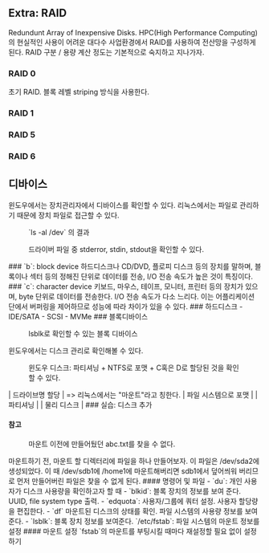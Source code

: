## Extra: RAID
Redundunt Array of Inexpensive Disks. HPC(High Performance Computing)의 현실적인 사용이 어려운 대다수 사업환경에서 RAID를 사용하여 전산망을 구성하게 된다.
RAID 구분 / 용량 계산 정도는 기본적으로 숙지하고 지나가자.
### RAID 0
초기 RAID. 블록 레벨 striping 방식을 사용한다.
### RAID 1

### RAID 5

### RAID 6

## 디바이스
윈도우에서는 장치관리자에서 디바이스를 확인할 수 있다. 리눅스에서는 파일로 관리하기 때문에 장치 파일로 접근할 수 있다. 
<figure style="width: 85%" class="align-center">
  <img src="https://onedrive.live.com/embed?resid=C4F97B3B64AE3E7A%217089&authkey=%21AOt19NbCp_rydFo&width=673&height=341" alt="">
  <figcaption>`ls  -al /dev` 의 결과</figcaption>
</figure>
<figure style="width: 85%" class="align-center">
  <img src="https://onedrive.live.com/embed?resid=C4F97B3B64AE3E7A%217088&authkey=%21ABWG2OKTP-arDQ4&width=678&height=66" alt="">
  <figcaption>드라이버 파일 중 stderror, stdin, stdout을 확인할 수 있다.</figcaption>
</figure>
### `b`: block device
하드디스크나 CD/DVD, 플로피 디스크 등의 장치를 말하며, 블록이나 섹터 등의 정해진 단위로 데이터를 전송, I/O 전송 속도가 높은 것이 특징이다.
### `c`: character device
키보드, 마우스, 테이프, 모니터, 프린터 등의 장치가 있으며, byte 단위로 데이터를 전송한다. I/O 전송 속도가 다소 느리다. 이는 어플리케이션 단에서 버퍼링을 제어하므로 성능에 따라 차이가 있을 수 있다.
### 하드디스크
- IDE/SATA
- SCSI
- MVMe
### 블록디바이스
<figure style="width: 85%" class="align-center">
  <img src="https://onedrive.live.com/embed?resid=C4F97B3B64AE3E7A%217090&authkey=%21ANvAoLnIrD2Zsx4&width=469&height=253" alt="">
  <figcaption>lsblk로 확인할 수 있는 블록 디바이스</figcaption>
</figure>
윈도우에서는 디스크 관리로 확인해볼 수 있다.
<figure style="width: 85%" class="align-center">
  <img src="https://onedrive.live.com/embed?resid=C4F97B3B64AE3E7A%217091&authkey=%21AKd_LK8wwQnLPD4&width=754&height=597" alt="">
  <figcaption>윈도우 디스크: 파티셔닝 + NTFS로 포맷 + C혹은 D로 할당된 것을 확인할 수 있다.</figcaption>
</figure>
|     드라이브명 할당     | => 리눅스에서는 "마운트"라고 칭한다.
| 파일 시스템으로 포맷 |
|           파티셔닝           |
|          물리 디스크       |
### 실습: 디스크 추가

#### 참고
<figure style="width: 85%" class="align-center">
  <img src="https://onedrive.live.com/embed?resid=C4F97B3B64AE3E7A%217092&authkey=%21AGEEtiF4UIFHXIk&width=826&height=192" alt="">
  <figcaption>마운트 이전에 만들어뒀던 abc.txt를 찾을 수 없다.</figcaption>
</figure>
마운트하기 전, 마운트 할 디렉터리에 파일을 하나 만들어보자. 이 파일은 /dev/sda2에 생성되었다. 이 때 /dev/sdb1에 /home1에 마운트해버리면 sdb1에서 덮어씌워 버리므로 먼저 만들어버린 파일은 찾을 수 없게 된다.
#### 명령어 및 파일
- `du`: 개인 사용자가 디스크 사용량을 확인하고자 할 때
- `blkid`: 블록 장치의 정보를 보여 준다. UUID, file system type 출력.
- `edquota`: 사용자/그룹에 쿼터 설정. 사용자 할당량을 편집한다.
- `df` 마운트된 디스크의 상태를 확인. 파일 시스템의 사용량 정보를 보여준다.
- `lsblk`: 블록 장치 정보를 보여준다.
`/etc/fstab`: 파일 시스템의 마운트 정보를 설정
#### 마운트 설정
`fstab`의 마운트를 부팅시킬 때마다 재설정할 필요 없이 설정하기
